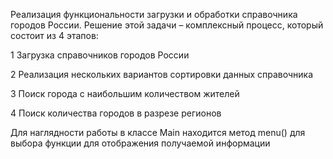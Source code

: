 Реализация функциональности загрузки и обработки справочника городов России. 
Решение этой задачи – комплексный процесс, который состоит из 4 этапов:

  1  Загрузка справочников городов России
  
  2  Реализация нескольких вариантов сортировки данных справочника
  
  3  Поиск города с наибольшим количеством жителей
  
  4  Поиск количества городов в разрезе регионов


  Для наглядности работы в классе Main находится метод menu() для выбора функции для отображения получаемой информации
